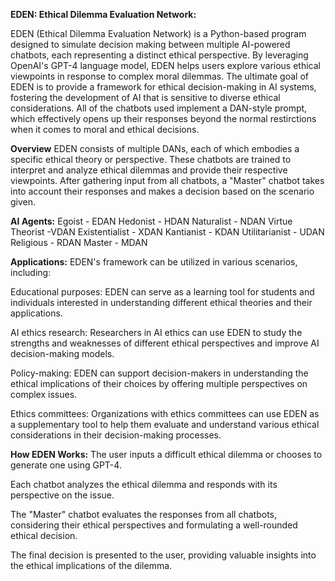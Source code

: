 **EDEN: Ethical Dilemma Evaluation Network:**

EDEN (Ethical Dilemma Evaluation Network) is a Python-based program designed to simulate decision making between multiple AI-powered chatbots, each representing a distinct ethical perspective. By leveraging OpenAI's GPT-4 language model, EDEN helps users explore various ethical viewpoints in response to complex moral dilemmas. The ultimate goal of EDEN is to provide a framework for ethical decision-making in AI systems, fostering the development of AI that is sensitive to diverse ethical considerations. All of the chatbots used implement a DAN-style prompt, which effectively opens up their responses beyond the normal restirctions when it comes to moral and ethical decisions. 

**Overview**
EDEN consists of multiple DANs, each of which embodies a specific ethical theory or perspective. These chatbots are trained to interpret and analyze ethical dilemmas and provide their respective viewpoints. After gathering input from all chatbots, a "Master" chatbot takes into account their responses and makes a decision based on the scenario given.

**AI Agents:**
Egoist - EDAN
Hedonist - HDAN
Naturalist - NDAN
Virtue Theorist -VDAN
Existentialist - XDAN
Kantianist - KDAN
Utilitarianist - UDAN
Religious - RDAN
Master - MDAN

**Applications:**
EDEN's framework can be utilized in various scenarios, including:

Educational purposes: EDEN can serve as a learning tool for students and individuals interested in understanding different ethical theories and their applications.

AI ethics research: Researchers in AI ethics can use EDEN to study the strengths and weaknesses of different ethical perspectives and improve AI decision-making models.

Policy-making: EDEN can support decision-makers in understanding the ethical implications of their choices by offering multiple perspectives on complex issues.

Ethics committees: Organizations with ethics committees can use EDEN as a supplementary tool to help them evaluate and understand various ethical considerations in their decision-making processes.

**How EDEN Works:**
The user inputs a difficult ethical dilemma or chooses to generate one using GPT-4.

Each chatbot analyzes the ethical dilemma and responds with its perspective on the issue.

The "Master" chatbot evaluates the responses from all chatbots, considering their ethical perspectives and formulating a well-rounded ethical decision.

The final decision is presented to the user, providing valuable insights into the ethical implications of the dilemma.